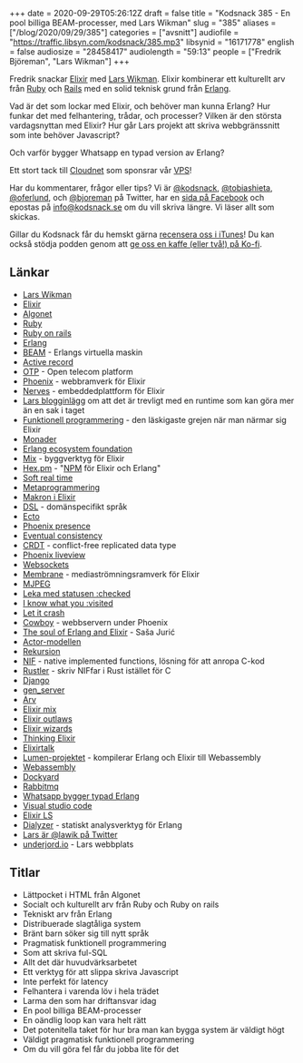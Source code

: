 +++
date = 2020-09-29T05:26:12Z
draft = false
title = "Kodsnack 385 - En pool billiga BEAM-processer, med Lars Wikman"
slug = "385"
aliases = ["/blog/2020/09/29/385"]
categories = ["avsnitt"]
audiofile = "https://traffic.libsyn.com/kodsnack/385.mp3"
libsynid = "16171778"
english = false
audiosize = "28458417"
audiolength = "59:13"
people = ["Fredrik Björeman", "Lars Wikman"]
+++

Fredrik snackar [Elixir](https://en.wikipedia.org/wiki/Elixir_%28programming_language%29) med [Lars Wikman](http://underjord.io/). Elixir kombinerar ett kulturellt arv från [Ruby](https://www.ruby-lang.org/en/) och [Rails](https://rubyonrails.org/) med en solid teknisk grund från [Erlang](https://www.erlang.org/).

Vad är det som lockar med Elixir, och behöver man kunna Erlang? Hur funkar det med felhantering, trådar, och processer? Vilken är den största vardagsnyttan med Elixir? Hur går Lars projekt att skriva webbgränssnitt som inte behöver Javascript?

Och varför bygger Whatsapp en typad version av Erlang?

Ett stort tack till [Cloudnet](http://www.cloudnet.se) som sponsrar vår [VPS](http://en.wikipedia.org/wiki/Virtual_private_server)!

Har du kommentarer, frågor eller tips? Vi är [@kodsnack](https://www.twitter.com/kodsnack), [@tobiashieta](https://www.twitter.com/tobiashieta), [@oferlund](https://www.twitter.com/oferlund), och [@bjoreman](https://www.twitter.com/bjoreman) på Twitter, har en [sida på Facebook](https://www.facebook.com/kodsnack) och epostas på [info@kodsnack.se](mailto:info@kodsnack.se) om du vill skriva längre. Vi läser allt som skickas.

Gillar du Kodsnack får du hemskt gärna [recensera oss i iTunes](http://itunes.apple.com/se/podcast/kodsnack/id561631498?l=en)! Du kan också stödja podden genom att <a href="https://ko-fi.com/kodsnack" rel="payment">ge oss en kaffe (eller två!) på Ko-fi</a>.

## Länkar ##
* [Lars Wikman](http://underjord.io/)
* [Elixir](https://en.wikipedia.org/wiki/Elixir_%28programming_language%29)
* [Algonet](https://sv.wikipedia.org/wiki/Algonet)
* [Ruby](https://www.ruby-lang.org/en/)
* [Ruby on rails](https://rubyonrails.org/)
* [Erlang](https://www.erlang.org/)
* [BEAM](https://en.wikipedia.org/wiki/BEAM_%28Erlang_virtual_machine%29) - Erlangs virtuella maskin
* [Active record](https://guides.rubyonrails.org/active_record_basics.html)
* [OTP](https://learnyousomeerlang.com/what-is-otp) - Open telecom platform
* [Phoenix](https://www.phoenixframework.org/) - webbramverk för Elixir
* [Nerves](https://www.nerves-project.org/) - embeddedplattform för Elixir
* [Lars blogginlägg](https://underjord.io/more-than-one-thing-at-a-time.html) om att det är trevligt med en runtime som kan göra mer än en sak i taget
* [Funktionell programmering](https://en.wikipedia.org/wiki/Functional_programming) - den läskigaste grejen när man närmar sig Elixir
* [Monader](https://en.wikipedia.org/wiki/Monad_%28functional_programming%29)
* [Erlang ecosystem foundation](http://erlef.org/)
* [Mix](https://hexdocs.pm/mix/Mix.html) - byggverktyg för Elixir
* [Hex.pm](https://hex.pm/) - "[NPM](https://www.npmjs.com/) för Elixir och Erlang"
* [Soft real time](https://users.soe.ucsc.edu/~sbrandt/courses/Winter00/290S/SRT.html)
* [Metaprogrammering](https://en.wikipedia.org/wiki/Metaprogramming)
* [Makron i Elixir](https://elixir-lang.org/getting-started/meta/macros.html)
* [DSL](https://en.wikipedia.org/wiki/Domain-specific_language) - domänspecifikt språk
* [Ecto](https://github.com/elixir-ecto/ecto)
* [Phoenix presence](https://hexdocs.pm/phoenix/Phoenix.Presence.html)
* [Eventual consistency](https://en.wikipedia.org/wiki/Eventual_consistency)
* [CRDT](https://en.wikipedia.org/wiki/Conflict-free_replicated_data_type) - conflict-free replicated data type
* [Phoenix liveview](https://github.com/phoenixframework/phoenix_live_view)
* [Websockets](https://en.wikipedia.org/wiki/WebSocket)
* [Membrane](https://www.membraneframework.org/) - mediaströmningsramverk för Elixir
* [MJPEG](https://en.wikipedia.org/wiki/Motion_JPEG)
* [Leka med statusen :checked](https://underjord.io/simple-solutions-ui-choices-without-js.html)
* [I know what you :visited](https://www.youtube.com/watch?v=LHu8rwLK5sA)
* [Let it crash](https://verraes.net/2014/12/erlang-let-it-crash/)
* [Cowboy](https://ninenines.eu/docs/en/cowboy/2.6/guide/introduction/) - webbservern under Phoenix
* [The soul of Erlang and Elixir](https://www.youtube.com/watch?v=JvBT4XBdoUE) - Saša Jurić
* [Actor-modellen](https://www.brianstorti.com/the-actor-model/)
* [Rekursion](https://en.wikipedia.org/wiki/Recursion_%28computer_science%29)
* [NIF](http://erlang.org/doc/tutorial/nif.html) - native implemented functions, lösning för att anropa C-kod
* [Rustler](https://github.com/rusterlium/rustler) - skriv NIFfar i Rust istället för C
* [Django](https://en.wikipedia.org/wiki/Django_%28web_framework%29)
* [gen_server](https://erlang.org/doc/man/gen_server.html)
* [Arv](https://en.wikipedia.org/wiki/Inheritance_%28object-oriented_programming%29)
* [Elixir mix](https://devchat.tv/podcasts/elixir-mix/)
* [Elixir outlaws](https://elixiroutlaws.com/)
* [Elixir wizards](https://smartlogic.io/podcast/elixir-wizards/)
* [Thinking Elixir](https://thinkingelixir.com/the-podcast/)
* [Elixirtalk](http://elixirtalk.com/)
* [Lumen-projektet](https://github.com/lumen/lumen) - kompilerar Erlang och Elixir till Webassembly
* [Webassembly](https://en.wikipedia.org/wiki/WebAssembly)
* [Dockyard](https://dockyard.com/)
* [Rabbitmq](https://www.rabbitmq.com/)
* [Whatsapp bygger typad Erlang](https://elixirforum.com/t/statically-typed-erlang-by-whatsapp-in-november/34291)
* [Visual studio code](https://en.wikipedia.org/wiki/Visual_Studio_Code)
* [Elixir LS](https://github.com/elixir-lsp/elixir-ls)
* [Dialyzer](https://erlang.org/doc/man/dialyzer.html) - statiskt analysverktyg för Erlang
* [Lars är @lawik på Twitter](https://twitter.com/lawik)
* [underjord.io](https://underjord.io/) - Lars webbplats

## Titlar ##
* Lättpocket i HTML från Algonet
* Socialt och kulturellt arv från Ruby och Ruby on rails
* Tekniskt arv från Erlang
* Distribuerade slagtåliga system
* Bränt barn söker sig till nytt språk
* Pragmatisk funktionell programmering
* Som att skriva ful-SQL
* Allt det där huvudvärksarbetet
* Ett verktyg för att slippa skriva Javascript
* Inte perfekt för latency
* Felhantera i varenda löv i hela trädet
* Larma den som har driftansvar idag
* En pool billiga BEAM-processer
* En oändlig loop kan vara helt rätt
* Det potenitella taket för hur bra man kan bygga system är väldigt högt
* Väldigt pragmatisk funktionell programmering
* Om du vill göra fel får du jobba lite för det
